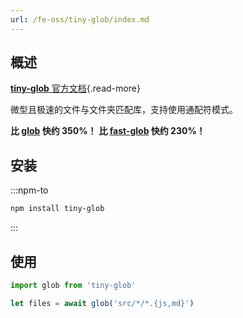 ```yaml
---
url: /fe-oss/tiny-glob/index.md
---
```

## 概述

[**tiny-glob** 官方文档](https://github.com/terkelg/tiny-glob){.read-more}

微型且极速的文件与文件夹匹配库，支持使用通配符模式。

**比 [glob](./glob.md) 快约 350%！** **比 [fast-glob](./fast-glob.md) 快约 230%！**

## 安装

:::npm-to

```sh
npm install tiny-glob
```

:::

## 使用

```ts
import glob from 'tiny-glob'

let files = await glob('src/*/*.{js,md}')
```
